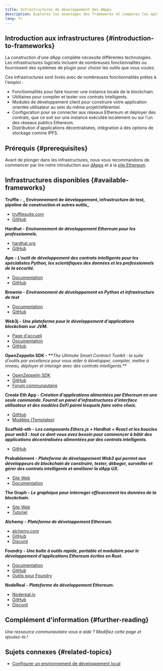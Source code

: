 ```yaml
---
title: Infrastructures de développement des dApps
description: Explorez les avantages des frameworks et comparez les options disponibles.
lang: fr
---
```


## Introduction aux infrastructures {#introduction-to-frameworks}

La construction d'une dApp complète nécessite différentes technologies. Les infrastructures logiciels incluent de nombreuses fonctionnalités ou fournissent des systèmes de plugin pour choisir les outils que vous voulez.

Ces infrastructures sont livrés avec de nombreuses fonctionnalités prêtes à l'emploi :

- Fonctionnalités pour faire tourner une instance locale de la blockchain.
- Utilitaires pour compiler et tester vos contrats intelligents.
- Modules de développement client pour construire votre application orientée utilisateur au sein du même projet/référentiel.
- Configuration pour se connecter aux réseaux Ethereum et déployer des contrats, que ce soit sur une instance exécutée localement ou sur l'un des réseaux publics Ethereum.
- Distribution d'applications décentralisées, intégration à des options de stockage comme IPFS.

## Prérequis {#prerequisites}

Avant de plonger dans les infrastructures, nous vous recommandons de commencer par lire notre introduction aux [dApps](/developers/docs/dapps/) et à la [pile Ethereum](/developers/docs/ethereum-stack/).

## Infrastructures disponibles {#available-frameworks}

**Truffle -** **_ Environnement de développement, infrastructure de test, pipeline de construction et autres outils_**

- [trufflesuite.com](https://www.trufflesuite.com/)
- [GitHub](https://github.com/trufflesuite/truffle)

**Hardhat -** **_Environnement de développement Ethereum pour les professionnels._**

- [hardhat.org](https://hardhat.org)
- [GitHub](https://github.com/nomiclabs/hardhat)

**Ape -** **_L'outil de développement des contrats intelligents pour les spécialistes Python, les scientifiques des données et les professionnels de la sécurité._**

- [Documentation](https://docs.apeworx.io/ape/stable/)
- [GitHub](https://github.com/ApeWorX/ape)

**Brownie -** **_Environnement de développement en Python et infrastructure de test_**

- [Documentation](https://eth-brownie.readthedocs.io/en/latest/)
- [GitHub](https://github.com/eth-brownie/brownie)

**Web3j -** **_Une plateforme pour le développement d'applications blockchain sur JVM._**

- [Page d'accueil](https://www.web3labs.com/web3j-sdk)
- [Documentation](https://docs.web3j.io)
- [GitHub](https://github.com/web3j/web3j)

**OpenZeppelin SDK - \*\***_The Ultimate Smart Contract Toolkit : la suite d'outils par excellence pour vous aider à développer, compiler, mettre à niveau, déployer et interagir avec des contrats intelligents._\*\*

- [OpenZeppelin SDK](https://openzeppelin.com/sdk/)
- [GitHub](https://github.com/OpenZeppelin/openzeppelin-sdk)
- [Forum communautaire](https://forum.openzeppelin.com/c/support/17)

**Create Eth App -** **_Création d'applications alimentées par Ethereum en une seule commande. Fournit un panel d'infrastructures d'interface utilisateur et des modèles DeFi parmi lesquels faire votre choix._**

- [GitHub](https://github.com/paulrberg/create-eth-app)
- [Modèles (Templates)](https://github.com/PaulRBerg/create-eth-app/tree/develop/templates)

**Scaffold-eth -** **_Les composants Ethers.js + Hardhat + React et les boucles pour web3 : tout ce dont vous avez besoin pour commencer à bâtir des applications décentralisées alimentées par des contrats intelligents._**

- [GitHub](https://github.com/austintgriffith/scaffold-eth)

**Probablement -** **_Plateforme de développement Web3 qui permet aux développeurs de blockchain de construire, tester, déboger, surveiller et gérer des contrats intelligents et améliorer la dApp UX._**

- [Site Web](https://tenderly.co/)
- [Documentation](https://docs.tenderly.co/ethereum-development-practices)

**The Graph -** **_Le graphique pour interroger efficacement les données de la blockchain._**

- [Site Web](https://thegraph.com/)
- [Tutoriel](/developers/tutorials/the-graph-fixing-web3-data-querying/)

**Alchemy -** **_Plateforme de développement Ethereum._**

- [alchemy.com](https://www.alchemy.com/)
- [GitHub](https://github.com/alchemyplatform)
- [Discord](https://discord.com/invite/A39JVCM)

**Foundry -** **_Une boîte à outils rapide, portable et modulaire pour le développement d'applications Ethereum écrites en Rust._**

- [Documentation](https://book.getfoundry.sh/)
- [GitHub](https://github.com/gakonst/foundry/)
- [Outils pour Foundry](https://github.com/crisgarner/awesome-foundry)

**NodeReal -** **_Plateforme de développement Ethereum._**

- [Nodereal.io](https://nodereal.io/)
- [GitHub](https://github.com/node-real)
- [Discord](https://discord.gg/V5k5gsuE)

## Complément d'information {#further-reading}

_Une ressource communautaire vous a aidé ? Modifiez cette page et ajoutez-la !_

## Sujets connexes {#related-topics}

- [Configurer un environnement de développement local](/developers/local-environment/)
